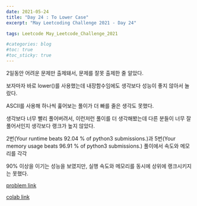 ```yaml
---
date: 2021-05-24
title: "Day 24 : To Lower Case"
excerpt: "May Leetcoding Challenge 2021 - Day 24"

tags: Leetcode May_Leetcode_Challenge_2021

#categories: blog
#toc: true
#toc_sticky: true
---
```


<script src="https://gist.github.com/1cg2cg3cg/6520dda2f6625b68801c21929747f689.js"></script>


2일동안 어려운 문제만 출제돼서, 문제를 잘못 출제한 줄 알았다.

보자마자 바로 lower()를 사용했는데 내장함수임에도 생각보다 성능이 좋지 않아서 놀랐다.

ASCII를 사용해 하나씩 훑어보는 풀이가 더 빠를 줄은 생각도 못했다.

생각보다 너무 빨리 풀어버려서, 이런저런 풀이를 더 생각해봤는데 다른 분들이 너무 잘 풀어서인지 생각보다 랭크가 높지 않았다.

2번(Your runtime beats 92.04 % of python3 submissions.)과 5번(Your memory usage beats 96.91 % of python3 submissions.) 풀이에서 속도와 메모리를 각각

90% 이상을 이기는 성능을 보였지만, 실행 속도와 메모리를 동시에 상위에 랭크시키지는 못했다.


[problem link](https://leetcode.com/explore/challenge/card/may-leetcoding-challenge-2021/601/week-4-may-22nd-may-28th/3754/)

[colab link](https://colab.research.google.com/drive/1b7Q4aKhZStWK-5h4JOst-yB41h9t1Cc-#scrollTo=2FKutJEwsNVr)
